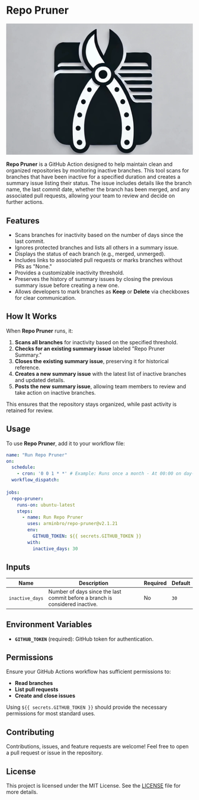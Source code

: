 # Repo Pruner

<p align="center">
  <img alt="Repo Pruner" src="https://raw.githubusercontent.com/arminbro/repo-pruner/master/docs/assets/repo-pruner.webp"/>
</p>

**Repo Pruner** is a GitHub Action designed to help maintain clean and organized repositories by monitoring inactive branches. This tool scans for branches that have been inactive for a specified duration and creates a summary issue listing their status. The issue includes details like the branch name, the last commit date, whether the branch has been merged, and any associated pull requests, allowing your team to review and decide on further actions.

## Features
- Scans branches for inactivity based on the number of days since the last commit.
- Ignores protected branches and lists all others in a summary issue.
- Displays the status of each branch (e.g., merged, unmerged).
- Includes links to associated pull requests or marks branches without PRs as "None."
- Provides a customizable inactivity threshold.
- Preserves the history of summary issues by closing the previous summary issue before creating a new one.
- Allows developers to mark branches as **Keep** or **Delete** via checkboxes for clear communication.

## How It Works
When **Repo Pruner** runs, it:
1. **Scans all branches** for inactivity based on the specified threshold.
2. **Checks for an existing summary issue** labeled "Repo Pruner Summary."
3. **Closes the existing summary issue**, preserving it for historical reference.
4. **Creates a new summary issue** with the latest list of inactive branches and updated details.
5. **Posts the new summary issue**, allowing team members to review and take action on inactive branches.

This ensures that the repository stays organized, while past activity is retained for review.

## Usage
To use **Repo Pruner**, add it to your workflow file:

```yaml
name: "Run Repo Pruner"
on:
  schedule:
    - cron: '0 0 1 * *' # Example: Runs once a month - At 00:00 on day-of-month 1.
  workflow_dispatch:

jobs:
  repo-pruner:
    runs-on: ubuntu-latest
    steps:
      - name: Run Repo Pruner
        uses: arminbro/repo-pruner@v2.1.21
        env:
          GITHUB_TOKEN: ${{ secrets.GITHUB_TOKEN }}
        with:
          inactive_days: 30
```

## Inputs

| Name            | Description                                                                                          | Required | Default     |
|-----------------|------------------------------------------------------------------------------------------------------|----------|-------------|
| `inactive_days` | Number of days since the last commit before a branch is considered inactive.                         | No       | `30`        |

## Environment Variables
- **`GITHUB_TOKEN`** (required): GitHub token for authentication.

## Permissions
Ensure your GitHub Actions workflow has sufficient permissions to:
- **Read branches**
- **List pull requests**
- **Create and close issues**

Using `${{ secrets.GITHUB_TOKEN }}` should provide the necessary permissions for most standard uses.

## Contributing
Contributions, issues, and feature requests are welcome! Feel free to open a pull request or issue in the repository.

## License
This project is licensed under the MIT License. See the [LICENSE](https://github.com/arminbro/repo-pruner/blob/master/LICENSE) file for more details.
